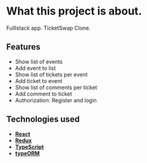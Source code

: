 # What this project is about.
Fulllstack app. TicketSwap Clone.

## Features
- Show list of events
- Add event to list
- Show list of tickets per event
- Add ticket to event
- Show list of comments per ticket
- Add comment to ticket
- Authorization: Register and login

## Technologies used
- **[React](https://github.com/Jogrol/Ticket-marketplace/blob/master/client/src/components/AddEventContainer.js)**  
- **[Redux](https://github.com/Jogrol/Ticket-marketplace/blob/master/client/src/reducers/events.js)**  
- **[TypeScript](https://github.com/Jogrol/Ticket-marketplace/blob/master/server/src/db.ts)**  
- **[typeORM](https://github.com/Jogrol/Ticket-marketplace/blob/master/server/src/db.ts)**



